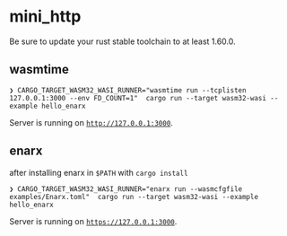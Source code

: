 # mini_http

Be sure to update your rust stable toolchain to at least 1.60.0.

## wasmtime

```console
❯ CARGO_TARGET_WASM32_WASI_RUNNER="wasmtime run --tcplisten 127.0.0.1:3000 --env FD_COUNT=1"  cargo run --target wasm32-wasi --example hello_enarx  
```

Server is running on [`http://127.0.0.1:3000`](http://127.0.0.1:3000).

## enarx

after installing enarx in `$PATH` with `cargo install`

```console
❯ CARGO_TARGET_WASM32_WASI_RUNNER="enarx run --wasmcfgfile examples/Enarx.toml"  cargo run --target wasm32-wasi --example hello_enarx 
```

Server is running on [`https://127.0.0.1:3000`](https://127.0.0.1:3000).
